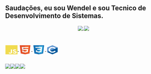 ## Saudações, eu sou Wendel e sou Tecnico de Desenvolvimento de Sistemas.
<div align="center">
  <a href="https://github.com/WendelCT81">
  <img align="center" height="180em" src="https://github-readme-stats.vercel.app/api?username=WendelCT81&show_icons=true&theme=&include_all_commits=true&count_private=true"/>
  <img align="center" height="180em" src="https://github-readme-stats.vercel.app/api/top-langs/?username=WendelCT81&layout=compact&langs_count=7&theme="/>
</div>

##

<div style="display: inline_block"><br>
  <img align="center" alt="WCT81-Js" height="30" width="40" src="https://raw.githubusercontent.com/devicons/devicon/master/icons/javascript/javascript-plain.svg">
  <img align="center" alt="WCT81-HTML" height="30" width="40" src="https://raw.githubusercontent.com/devicons/devicon/master/icons/html5/html5-original.svg">
  <img align="center" alt="WCT81-CSS" height="30" width="40" src="https://raw.githubusercontent.com/devicons/devicon/master/icons/css3/css3-original.svg">
  <img align="center" alt="WCT81-C" height="30" width="40" src="https://raw.githubusercontent.com/devicons/devicon/master/icons/c/c-original.svg">
 
</div>
  
  ##
 
<div> 
 
 <a href="https://instagram.com/wendelct81" target="_blank"><img  align="left" src="https://img.shields.io/badge/-Instagram-%23E4405F?style=for-the-badge&logo=instagram&logoColor=white" target="_blank"></a>
  
 <a href="https://wa.me/qr/IG3JJ2P4FARQG1 " target="_blank"><img align="left" src="https://img.shields.io/badge/WhatsApp-25D366?style=for-the-badge&logo=whatsapp&logoColor=white" target="_blank"></a>

 <a href="https://www.linkedin.com/in/wendel-da-silva-santos-a46710248" target="_blank"><img align="left" src="https://img.shields.io/badge/-LinkedIn-%230077B5?style=for-the-badge&logo=linkedin&logoColor=white" target="_blank"></a> 
 
 
 <a href = "mailto:wndls4nt0s@gmail.com"><img align="left" src="https://img.shields.io/badge/-Gmail-%23333?style=for-the-badge&logo=gmail&logoColor=white" target="_blank"></a>
 

  
 
</div>
